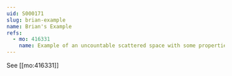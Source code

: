 ```yaml
---
uid: S000171
slug: brian-example
name: Brian's Example
refs:
  - mo: 416331
    name: Example of an uncountable scattered space with some properties
---
```


See [[mo:416331]]
